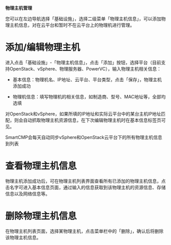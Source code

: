 **物理主机管理**


您可以在左边导航选择「基础设施」，选择二级菜单「物理主机信息」，可以添加物理主机信息，对在云平台和暂时不在云平台上的物理机进行管理。

# 添加/编辑物理主机

进入点击「基础设施」-「物理主机信息」，点击「添加」按钮，选择平台（目前支持OpenStack、vSphere、物理服务器、PowerVC），输入物理主机相关信息：

-   基本信息：物理机名、IP地址、云平台、平台类型，点击「保存」，物理主机添加成功

-   物理机信息：填写物理机的相关信息，如制造商、型号、MAC地址等，全部均选填

对OpenStack和vSphere，如果所填的IP地址和实际云平台中的某台主机IP地址匹配，则会自动抓取物理主机资源信息，在下次编辑物理主机时在基本信息标签页可见。

SmartCMP会每天自动同步vSphere和OpenStack云平台下的所有物理主机信息到列表

# 查看物理主机信息

物理主机添加成功后，可在物理主机列表界面查看所有已添加的物理主机信息，点击名字可进入基本信息页面，通过输入的信息获取到该物理主机的资源信息、存储信息以及网络信息等。

# 删除物理主机信息

在物理主机列表页面，选择某物理主机，点击菜单栏中的「删除」，确认后将删除该物理主机信息。
